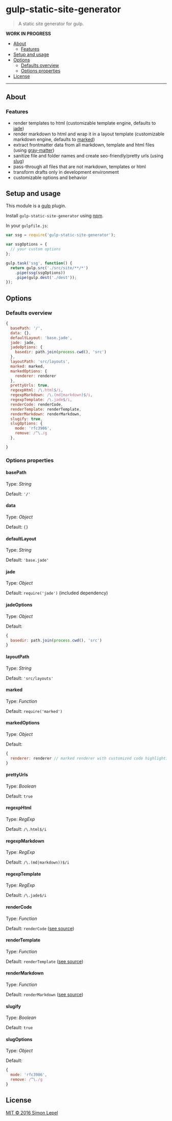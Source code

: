 gulp-static-site-generator
==========================

  > A static site generator for gulp.

**WORK IN PROGRESS**

<!-- MarkdownTOC -->

- [About](#about)
  - [Features](#features)
- [Setup and usage](#setup-and-usage)
- [Options](#options)
  - [Defaults overview](#defaults-overview)
  - [Options properties](#options-properties)
- [License](#license)

<!-- /MarkdownTOC -->

---


## About


### Features

  - render templates to html
    (customizable template engine, defaults to [jade](https://github.com/pugjs/jade))
  - render markdown to html and wrap it in a layout template
    (customizable markdown engine, defaults to [marked](https://github.com/chjj/marked))
  - extract frontmatter data from all markdown, template and html files
    (using [gray-matter](https://github.com/jonschlinkert/gray-matter))
  - sanitize file and folder names and create seo-friendly/pretty urls
    (using [slug](https://github.com/dodo/node-slug))
  - pass-through all files that are not markdown, templates or html
  - transform drafts only in development environment
  - customizable options and behavior


## Setup and usage

This module is a [gulp](https://github.com/gulpjs/gulp) plugin.

Install `gulp-static-site-generator` using [npm](https://www.npmjs.com/).

In your `gulpfile.js`:

``` js
var ssg = require('gulp-static-site-generator');

var ssgOptions = {
  // your custom options
};

gulp.task('ssg', function() {
  return gulp.src('./src/site/**/*')
    .pipe(ssg(ssgOptions))
    .pipe(gulp.dest('./dest'));
});
```


## Options


### Defaults overview

``` js
{
  basePath: '/',
  data: {},
  defaultLayout: 'base.jade',
  jade: jade,
  jadeOptions: {
    basedir: path.join(process.cwd(), 'src')
  },
  layoutPath: 'src/layouts',
  marked: marked,
  markedOptions: {
    renderer: renderer
  },
  prettyUrls: true,
  regexpHtml: /\.html$/i,
  regexpMarkdown: /\.(md|markdown)$/i,
  regexpTemplate: /\.jade$/i,
  renderCode: renderCode,
  renderTemplate: renderTemplate,
  renderMarkdown: renderMarkdown,
  slugify: true,
  slugOptions: {
    mode: 'rfc3986',
    remove: /^\./g
  },

}
```


### Options properties


#### basePath

Type: *String*

Default: `'/'`


#### data

Type: *Object*

Default: `{}`


#### defaultLayout

Type: *String*

Default: `'base.jade'`


#### jade

Type: *Object*

Default: `require('jade')` (included dependency)


#### jadeOptions

Type: *Object*

Default:
``` js
{
  basedir: path.join(process.cwd(), 'src')
}
```


#### layoutPath

Type: *String*

Default: `'src/layouts'`


#### marked

Type: *Function*

Default: `require('marked')`


#### markedOptions

Type: *Object*

Default: 
``` js
{
  renderer: renderer // marked renderer with customized code highlighting
}
```


#### prettyUrls

Type: *Boolean*

Default: `true`


#### regexpHtml

Type: *RegExp*

Default: `/\.html$/i`


#### regexpMarkdown

Type: *RegExp*

Default: `/\.(md|markdown))$/i`


#### regexpTemplate

Type: *RegExp*

Default: `/\.jade$/i`


#### renderCode

Type: *Function*

Default: `renderCode` ([see source](https://github.com/simbo/gulp-static-site-generator/blob/master/index.js))


#### renderTemplate

Type: *Function*

Default: `renderTemplate` ([see source](https://github.com/simbo/gulp-static-site-generator/blob/master/index.js))


#### renderMarkdown

Type: *Function*

Default: `renderMarkdown` ([see source](https://github.com/simbo/gulp-static-site-generator/blob/master/index.js))


#### slugify

Type: *Boolean*

Default: `true`


#### slugOptions

Type: *Object*

Default:
``` js
{
  mode: 'rfc3986',
  remove: /^\./g
}
```


## License

[MIT &copy; 2016 Simon Lepel](http://simbo.mit-license.org/)
